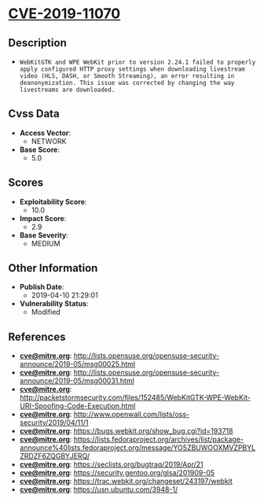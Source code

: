 
# [CVE-2019-11070](http://lists.opensuse.org/opensuse-security-announce/2019-05/msg00025.html)

## Description

- `WebKitGTK and WPE WebKit prior to version 2.24.1 failed to properly apply configured HTTP proxy settings when downloading livestream video (HLS, DASH, or Smooth Streaming), an error resulting in deanonymization. This issue was corrected by changing the way livestreams are downloaded.`

## Cvss Data

- **Access Vector**:
  - NETWORK
- **Base Score**:
  - 5.0

## Scores

- **Exploitability Score**:
  - 10.0
- **Impact Score**:
  - 2.9
- **Base Severity**:
  - MEDIUM

## Other Information

- **Publish Date**:
  - 2019-04-10 21:29:01
- **Vulnerability Status**:
  - Modified

## References

- **cve@mitre.org**: http://lists.opensuse.org/opensuse-security-announce/2019-05/msg00025.html
- **cve@mitre.org**: http://lists.opensuse.org/opensuse-security-announce/2019-05/msg00031.html
- **cve@mitre.org**: http://packetstormsecurity.com/files/152485/WebKitGTK-WPE-WebKit-URI-Spoofing-Code-Execution.html
- **cve@mitre.org**: http://www.openwall.com/lists/oss-security/2019/04/11/1
- **cve@mitre.org**: https://bugs.webkit.org/show_bug.cgi?id=193718
- **cve@mitre.org**: https://lists.fedoraproject.org/archives/list/package-announce%40lists.fedoraproject.org/message/YO5ZBUWOOXMVZPBYLZRDZF6ZQGBYJERQ/
- **cve@mitre.org**: https://seclists.org/bugtraq/2019/Apr/21
- **cve@mitre.org**: https://security.gentoo.org/glsa/201909-05
- **cve@mitre.org**: https://trac.webkit.org/changeset/243197/webkit
- **cve@mitre.org**: https://usn.ubuntu.com/3948-1/
